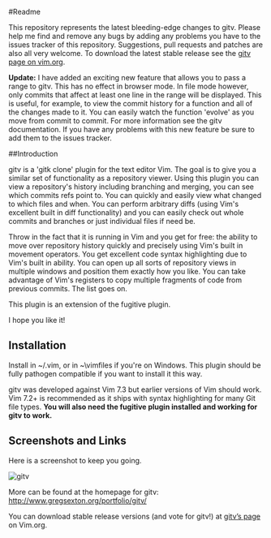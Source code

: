 #Readme

This repository represents the latest bleeding-edge changes to gitv.
Please help me find and remove any bugs by adding any problems you have
to the issues tracker of this repository. Suggestions, pull requests and
patches are also all very welcome. To download the latest stable release
see the [gitv page on vim.org](http://www.vim.org/scripts/script.php?script_id=3574).

__Update:__ I have added an exciting new feature that allows you to pass
a range to gitv. This has no effect in browser mode. In file mode
however, only commits that affect at least one line in the range will be
displayed. This is useful, for example, to view the commit history for a
function and all of the changes made to it. You can easily watch the
function 'evolve' as you move from commit to commit. For more
information see the gitv documentation. If you have any problems with
this new feature be sure to add them to the issues tracker.

##Introduction

gitv is a 'gitk clone' plugin for the text editor Vim. The goal is
to give you a similar set of functionality as a repository viewer.
Using this plugin you can view a repository's history including
branching and merging, you can see which commits refs point to.
You can quickly and easily view what changed to which files and
when. You can perform arbitrary diffs (using Vim's excellent built
in diff functionality) and you can easily check out whole commits
and branches or just individual files if need be.

Throw in the fact that it is running in Vim and you get for free:
the ability to move over repository history quickly and precisely
using Vim's built in movement operators. You get excellent code
syntax highlighting due to Vim's built in ability. You can open up
all sorts of repository views in multiple windows and position
them exactly how you like. You can take advantage of Vim's
registers to copy multiple fragments of code from previous
commits. The list goes on.

This plugin is an extension of the fugitive plugin.

I hope you like it!

## Installation

Install in ~/.vim, or in ~\vimfiles if you're on Windows. This
plugin should be fully pathogen compatible if you want to install
it this way.

gitv was developed against Vim 7.3 but earlier versions of Vim
should work.  Vim 7.2+ is recommended as it ships with syntax
highlighting for many Git file types. **You will also need the
fugitive plugin installed and working for gitv to work.**

## Screenshots and Links

Here is a screenshot to keep you going.

![gitv](http://www.gregsexton.org/images/gitk-vim.jpg)

More can be found at the homepage for gitv:
http://www.gregsexton.org/portfolio/gitv/

You can download stable release versions (and vote for gitv!) at
[gitv’s page](http://www.vim.org/scripts/script.php?script_id=3574) on
Vim.org.
